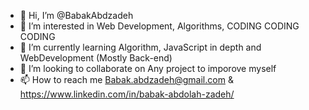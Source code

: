 - 👋 Hi, I’m @BabakAbdzadeh
- 👀 I’m interested in Web Development, Algorithms, CODING CODING CODING 
- 🌱 I’m currently learning Algorithm, JavaScript in depth and WebDevelopment (Mostly Back-end)
- 💞️ I’m looking to collaborate on Any project to imporove myself
- 📫 How to reach me Babak.abdzadeh@gmail.com & https://www.linkedin.com/in/babak-abdolah-zadeh/

<!---
BabakAbdzadeh/BabakAbdzadeh is a ✨ special ✨ repository because its `README.md` (this file) appears on your GitHub profile.
You can click the Preview link to take a look at your changes.
--->
